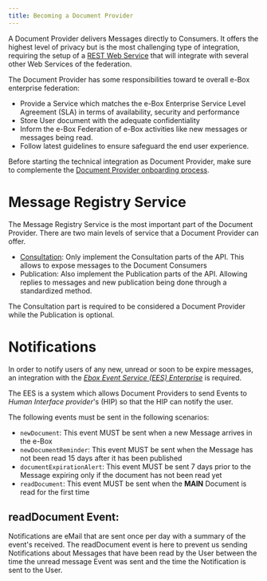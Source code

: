 ```yaml
---
title: Becoming a Document Provider
---
```


A Document Provider delivers Messages directly to Consumers. It offers the highest level of privacy but is the most challenging type of integration, requiring the setup of a [REST Web Service](../spec/specifications.md) that will integrate with several other Web Services of the federation.

The Document Provider has some responsibilities toward te overall e-Box enterprise federation:

- Provide a Service which matches the e-Box Enterprise Service Level Agreement (SLA) in terms of availability, security and performance
- Store User document with the adequate confidentiality
- Inform the e-Box Federation of e-Box activities like new messages or messages being read.
- Follow latest guidelines to ensure safeguard the end user experience.

Before starting the technical integration as Document Provider, make sure to complemente the [Document Provider onboarding process](onboarding_process.md).

# <a id="MessageRegistryService"></a>Message Registry Service

The Message Registry Service is the most important part of the Document Provider. There are two main levels of service that a Document Provider can offer.

- [Consultation](consultation_profile.md): Only implement the Consultation parts of the API. This allows to expose messages to the Document Consumers
- Publication: Also implement the Publication parts of the API. Allowing replies to messages and new publication being done through a standardized method.

The Consultation part is required to be considered a Document Provider while the Publication is optional.

# Notifications

In order to notify users of any new, unread or soon to be expire messages, an integration with the *[Ebox Event Service (EES) Enterprise](../federation/enterprise_ebox_event_service.md)* is required.

The EES  is a system which allows Document Providers to send Events to *Human Interface provider*'s (HIP) so that the HIP can notify the user. 

The following events must be sent in the following scenarios:

- ``newDocument``: This event MUST be sent when a new Message arrives in the e-Box
- ``newDocumentReminder``: This event MUST be sent when the Message has not been read 15 days after it has been published
- ``documentExpirationAlert``: This event MUST be sent 7 days prior to the Message expiring only if the document has not been read yet
- ``readDocument``: This event MUST be sent when the **MAIN** Document is read for the first time

## readDocument Event:

Notifications are eMail that are sent once per day with a summary of the event's received. The readDocument event is here
to prevent us sending Notifications about Messages that have been read by the User between the time the unread message 
Event was sent and the time the Notification is sent to the User.
